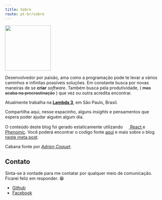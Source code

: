 ```yaml
---
title: Sobre
route: pt-br/sobre
---
```

<img src="/assets/chico.png" width="150">

Desenvolvedor por paixão, ama como a programação pode te levar a vários caminhos e infinitas possíveis soluções. Em constante busca por novas maneiras de se **criar** _software_. Também busca pela produtividade, ( ~~mas acaba na procrastinação~~ ) que vez ou outra acredita encontrar.

Atualmente trabalha na <a href="https://www.lambda3.com.br/" target="_blank">**Lambda 3**</a>, em São Paulo, Brasil.

Compartilha aqui, nesse espacinho, alguns _insights_ e pensamentos que espera poder ajudar alguém algum dia.

O conteúdo deste blog foi gerado estaticamente utilizando
<a href="https://facebook.github.io/react/" target="_blank">
  <img alt="" src="/assets/react.svg" class="no-style" width="16" height="16" />
  React
</a>
e <a href="https://phenomic.io/" target="_blank">Phenomic</a>. Você poderá encontrar o codigo fonte [aqui](https://github.com/chicocode/chicocodeio) e mais sobre o blog [neste meta post]("/a").

Cabana fonte por <a href="https://www.behance.net/coquet_adrien/" target="_blank">_Adrien Coquet_</a>.

Contato
---
Sinta-se à vontade para me contatar por qualquer meio de comunicação.
Ficarei feliz em responder. 😁

* [Github](https://github.com/chicocode)
* [Facebook](https://www.facebook.com/japa.f)
